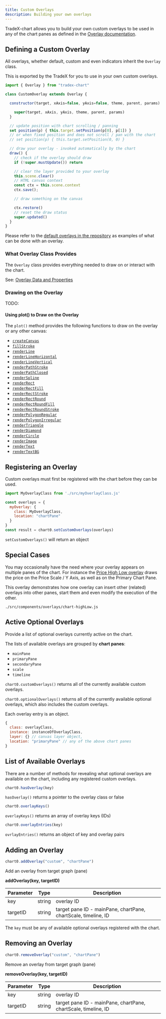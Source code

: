 ```yaml
---
title: Custom Overlays
description: Building your own overlays
---
```

TradeX-chart allows you to build your own custom overlays to be used in any of the chart panes as defined in the [Overlay documentation](../overlays).

## Defining a Custom Overlay

All overlays, whether default, custom and even indicators inherit the `Overlay` class.

This is exported by the TradeX for you to use in your own custom overlays.

```javascript
import { Overlay } from "tradex-chart"

class CustomOverlay extends Overlay {

  constructor(target, xAxis=false, yAxis=false, theme, parent, params) {

    super(target, xAxis, yAxis, theme, parent, params)
  }

  // update position with chart scrolling / panning
  set position(p) { this.target.setPosition(p[0], p[1]) }
  // or when fixed position and does not scroll / pan with the chart
  // set position(p) { this.target.setPosition(0, 0) }

  // draw your overlay - invoked automatically by the chart
  draw() {
    // check if the overlay should draw
    if (!super.mustUpdate()) return

    // clear the layer provided to your overlay
    this.scene.clear()
    // HTML canvas context
    const ctx = this.scene.context
    ctx.save();

    // draw something on the canvas

    ctx.restore()
    // reset the draw status
    super.updated()
  }
}
```

Please refer to the [default overlays in the repository](https://github.com/tradex-app/TradeX-chart/tree/master/src/components/overlays) as examples of what can be done with an overlay.

### What Overlay Class Provides

The ``Overlay`` class provides everything needed to draw on or interact with the chart.

See: [Overlay Data and Properties](../overlays#builtinoverlays)

### Drawing on the Overlay

TODO:

#### Using plot() to Draw on the Overlay

The ``plot()`` method provides the following functions to draw on the overlay or any other canvas:

* [``createCanvas``](../canvas_methods#createcanvas)
* [``fillStroke``](../canvas_methods#fillstroke)
* [``renderLine``](../canvas_methods#renderline)
* [``renderLineHorizontal``](../canvas_methods#renderlinehorizontal)
* [``renderLineVertical``](../canvas_methods#renderlinevertical)
* [``renderPathStroke``](../canvas_methods#renderpathstroke)
* [``renderPathClosed``](../canvas_methods#renderpathclosed)
* [``renderSpline``](../canvas_methods#renderspline)
* [``renderRect``](../canvas_methods#renderrect)
* [``renderRectFill``](../canvas_methods#renderrectfill)
* [``renderRectStroke``](../canvas_methods#renderrectstroke)
* [``renderRectRound``](../canvas_methods#renderrectround)
* [``renderRectRoundFill``](../canvas_methods#renderrectroundfill)
* [``renderRectRoundStroke``](../canvas_methods#renderrectroundstroke)
* [``renderPolygonRegular``](../canvas_methods#renderpolygonregular)
* [``renderPolygonIrregular``](../canvas_methods#renderpolygonirregular)
* [``renderTriangle``](../canvas_methods#rendertriangle)
* [``renderDiamond``](../canvas_methods#renderdiamond)
* [``renderCircle``](../canvas_methods#rendercircle)
* [``renderImage``](../canvas_methods#renderimage)
* [``renderText``](../canvas_methods#rendertext)
* [``renderTextBG``](../canvas_methods#rendertextbg)

## Registering an Overlay

Custom overlays must first be registered with the chart before they can be used.

```javascript
import MyOverlayClass from './src/myOverlayClass.js'

const overlays = {
  myOverlay: {
    class: MyOverlayClass, 
    location: "chartPane"
  }
}
const result = chart0.setCustomOverlays(overlays)
```

``setCustomOverlays()`` will return an object

## Special Cases

You may occasionally have the need where your overlay appears on multiple panes of the chart. For instance the [Price High Low overlay](../overlays_custom.md) draws the price on the Price Scale / Y Axis, as well as on the Primary Chart Pane.

This overlay demonstrates how one overlay can insert other (related) overlays into other panes, start them and even modify the execution of the other.

``./src/components/overlays/chart-highLow.js``

## Active Optional Overlays

Provide a list of optional overlays currently active on the chart.

The lists of available overlays are grouped by **chart panes**:

* ``mainPane``
* ``primaryPane``
* ``secondaryPane``
* ``scale``
* ``timeline``

``chart0.customOverlays()`` returns all of the currently available custom overlays.

``chart0.optionalOverlays()`` returns all of the currently available optional overlays, which also includes the custom overlays.

Each overlay entry is an object.

```javascript
{
  class: overlayClass,
  instance: instanceOfOverlayClass,
  layer: {} // canvas layer object,
  location: "primaryPane" // any of the above chart panes
}
```

## List of Available Overlays

There are a number of methods for revealing what optional overlays are available on the chart, including any registered custom overlays.

```javascript
chart0.hasOverlay(key)
```
``hasOverlay()`` returns a pointer to the overlay class or false

```javascript
chart0.overlayKeys()
```
``overlayKeys()`` returns an array of overlay keys (IDs)

```javascript
chart0.overlayEntries(key)
```
``ovrlayEntries()`` returns an object of key and overlay pairs


## Adding an Overlay

```javascript
chart0.addOverlay("custom", "chartPane")
```

Add an overlay from target graph (pane)

**addOverlay(key, targetID)**


| Parameter | Type   | Description                                                    |
| ----------- | -------- | ---------------------------------------------------------------- |
| key       | string | overlay ID                                                     |
| targetID  | string | target pane ID - mainPane, chartPane, chartScale, timeline, ID |

The ``key`` must be any of available optional overlays registered with the chart.

## Removing an Overlay

```javascript
chart0.removeOverlay("custom", "chartPane")
```

Remove an overlay from target graph (pane)

**removeOverlay(key, targetID)**


| Parameter | Type   | Description                                                    |
| ----------- | -------- | ---------------------------------------------------------------- |
| key       | string | overlay ID                                                     |
| targetID  | string | target pane ID - mainPane, chartPane, chartScale, timeline, ID |

